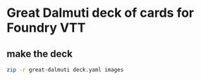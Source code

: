 # Great Dalmuti deck of cards for Foundry VTT

## make the deck

```sh
zip -r great-dalmuti deck.yaml images
```
